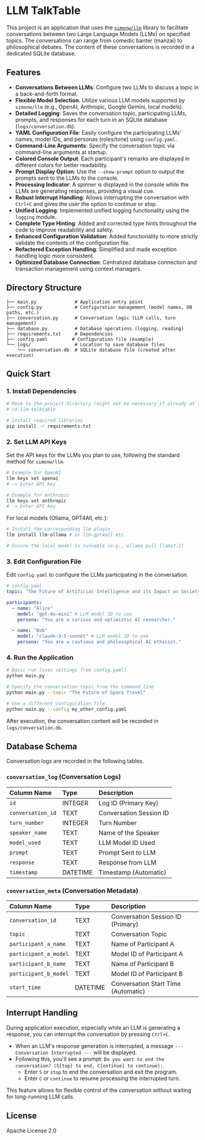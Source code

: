# LLM TalkTable

This project is an application that uses the [`simonw/llm`](https://github.com/simonw/llm) library to facilitate conversations between two Large Language Models (LLMs) on specified topics. The conversations can range from comedic banter (manzai) to philosophical debates. The content of these conversations is recorded in a dedicated SQLite database.

## Features

*   **Conversations Between LLMs**: Configure two LLMs to discuss a topic in a back-and-forth format.
*   **Flexible Model Selection**: Utilize various LLM models supported by `simonw/llm` (e.g., OpenAI, Anthropic, Google Gemini, local models).
*   **Detailed Logging**: Saves the conversation topic, participating LLMs, prompts, and responses for each turn in an SQLite database (`logs/conversation.db`).
*   **YAML Configuration File**: Easily configure the participating LLMs' names, model IDs, and personas (roles/tone) using `config.yaml`.
*   **Command-Line Arguments**: Specify the conversation topic via command-line arguments at startup.
*   **Colored Console Output**: Each participant's remarks are displayed in different colors for better readability.
*   **Prompt Display Option**: Use the `--show-prompt` option to output the prompts sent to the LLMs to the console.
*   **Processing Indicator**: A spinner is displayed in the console while the LLMs are generating responses, providing a visual cue.
*   **Robust Interrupt Handling**: Allows interrupting the conversation with `Ctrl+C` and gives the user the option to continue or stop.
*   **Unified Logging**: Implemented unified logging functionality using the `logging` module.
*   **Complete Type Hinting**: Added and corrected type hints throughout the code to improve readability and safety.
*   **Enhanced Configuration Validation**: Added functionality to more strictly validate the contents of the configuration file.
*   **Refactored Exception Handling**: Simplified and made exception handling logic more consistent.
*   **Optimized Database Connection**: Centralized database connection and transaction management using context managers.

## Directory Structure

```
├── main.py              # Application entry point
├── config.py            # Configuration management (model names, DB paths, etc.)
├── conversation.py      # Conversation logic (LLM calls, turn management)
├── database.py          # Database operations (logging, reading)
├── requirements.txt     # Dependencies
├── config.yaml         # Configuration file (example)
└── logs/                # Location to save database files
    └── conversation.db  # SQLite database file (created after execution)
```

## Quick Start

### 1. Install Dependencies

```bash
# Move to the project directory (might not be necessary if already at the root)
# cd llm-talktable

# Install required libraries
pip install -r requirements.txt
```

### 2. Set LLM API Keys

Set the API keys for the LLMs you plan to use, following the standard method for `simonw/llm`.

```bash
# Example for OpenAI
llm keys set openai
# -> Enter API key

# Example for Anthropic
llm keys set anthropic
# -> Enter API key
```

For local models (Ollama, GPT4All, etc.):

```bash
# Install the corresponding llm plugin
llm install llm-ollama # or llm-gpt4all etc.

# Ensure the local model is runnable (e.g., ollama pull llama3.2)
```

### 3. Edit Configuration File

Edit `config.yaml` to configure the LLMs participating in the conversation.

```yaml
# config.yaml
topic: "The Future of Artificial Intelligence and its Impact on Society"

participants:
  - name: "Alice"
    model: "gpt-4o-mini" # LLM model ID to use
    persona: "You are a curious and optimistic AI researcher."

  - name: "Bob"
    model: "claude-3-5-sonnet" # LLM model ID to use
    persona: "You are a cautious and philosophical AI ethicist."
```

### 4. Run the Application

```bash
# Basic run (uses settings from config.yaml)
python main.py

# Specify the conversation topic from the command line
python main.py --topic "The Future of Space Travel"

# Use a different configuration file
python main.py --config my_other_config.yaml
```

After execution, the conversation content will be recorded in `logs/conversation.db`.

## Database Schema

Conversation logs are recorded in the following tables.

### `conversation_log` (Conversation Logs)

| Column Name       | Type         | Description                  |
| :---------------- | :----------- | :--------------------------- |
| `id`              | INTEGER      | Log ID (Primary Key)         |
| `conversation_id` | TEXT         | Conversation Session ID      |
| `turn_number`     | INTEGER      | Turn Number                  |
| `speaker_name`    | TEXT         | Name of the Speaker          |
| `model_used`      | TEXT         | LLM Model ID Used            |
| `prompt`          | TEXT         | Prompt Sent to LLM           |
| `response`        | TEXT         | Response from LLM            |
| `timestamp`       | DATETIME     | Timestamp (Automatic)        |

### `conversation_meta` (Conversation Metadata)

| Column Name               | Type     | Description                        |
| :------------------------ | :------- | :--------------------------------- |
| `conversation_id`         | TEXT     | Conversation Session ID (Primary)  |
| `topic`                   | TEXT     | Conversation Topic                 |
| `participant_a_name`      | TEXT     | Name of Participant A              |
| `participant_a_model`     | TEXT     | Model ID of Participant A          |
| `participant_b_name`      | TEXT     | Name of Participant B              |
| `participant_b_model`     | TEXT     | Model ID of Participant B          |
| `start_time`              | DATETIME | Conversation Start Time (Automatic)|

## Interrupt Handling

During application execution, especially while an LLM is generating a response, you can interrupt the conversation by pressing `Ctrl+C`.

- When an LLM's response generation is interrupted, a message `--- Conversation Interrupted ---` will be displayed.
- Following this, you'll see a prompt: `Do you want to end the conversation? (S[top] to end, C[ontinue] to continue):`.
  - Enter `S` or `stop` to end the conversation and exit the program.
  - Enter `C` or `continue` to resume processing the interrupted turn.

This feature allows for flexible control of the conversation without waiting for long-running LLM calls.

## License

Apache License 2.0